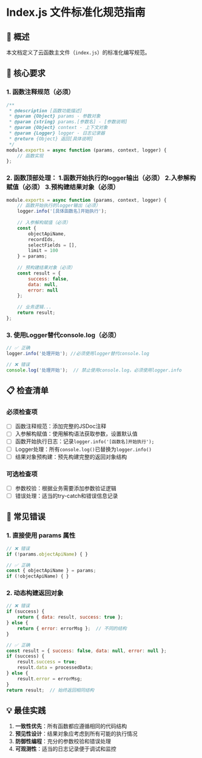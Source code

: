 # Index.js 文件标准化规范指南

## 📝 概述

本文档定义了云函数主文件（`index.js`）的标准化编写规范。

## 🎯 核心要求

### 1. 函数注释规范（必须）
```javascript
/**
 * @description [函数功能描述]
 * @param {Object} params - 参数对象
 * @param {string} params.[参数名] - [参数说明]
 * @param {Object} context - 上下文对象
 * @param {Logger} logger - 日志记录器
 * @return {Object} 返回[具体说明]
 */
module.exports = async function (params, context, logger) {
    // 函数实现
};
```

### 2. 函数顶部处理： 1.函数开始执行的logger输出（必须）  2.入参解构赋值（必须） 3.预构建结果对象（必须）
```javascript
module.exports = async function (params, context, logger) {
    // 函数开始执行的logger输出（必须）
    logger.info('[具体函数名]开始执行');
    
    // 入参解构赋值（必须）
    const {
        objectApiName,
        recordIds,
        selectFields = [],
        limit = 100
    } = params;
    
    // 预构建结果对象（必须）
    const result = {
        success: false,
        data: null,
        error: null
    };
    
    // 业务逻辑...
    return result;
};
```

### 3. 使用Logger替代console.log（必须）
```javascript
// ✅ 正确
logger.info('处理开始'); //必须使用logger替代console.log

// ❌ 错误
console.log('处理开始');  // 禁止使用console.log，必须使用logger.info
```

## 📋 检查清单

### 必须检查项
- [ ] 函数注释规范：添加完整的JSDoc注释
- [ ] 入参解构赋值：使用解构语法获取参数，设置默认值
- [ ] 函数开始执行日志：记录`logger.info('[函数名]开始执行');`
- [ ] Logger处理：所有`console.log()`已替换为`logger.info()`
- [ ] 结果对象预构建：预先构建完整的返回对象结构

### 可选检查项
- [ ] 参数校验：根据业务需要添加参数验证逻辑
- [ ] 错误处理：适当的try-catch和错误信息记录

## 🚫 常见错误

### 1. 直接使用 params 属性
```javascript
// ❌ 错误
if (!params.objectApiName) { }

// ✅ 正确
const { objectApiName } = params;
if (!objectApiName) { }
```

### 2. 动态构建返回对象
```javascript
// ❌ 错误
if (success) {
    return { data: result, success: true };
} else {
    return { error: errorMsg };  // 不同的结构
}

// ✅ 正确
const result = { success: false, data: null, error: null };
if (success) {
    result.success = true;
    result.data = processedData;
} else {
    result.error = errorMsg;
}
return result;  // 始终返回相同结构
```

## 💡 最佳实践

1. **一致性优先**：所有函数都应遵循相同的代码结构
2. **预见性设计**：结果对象应考虑到所有可能的执行情况
3. **防御性编程**：充分的参数校验和错误处理
4. **可观测性**：适当的日志记录便于调试和监控